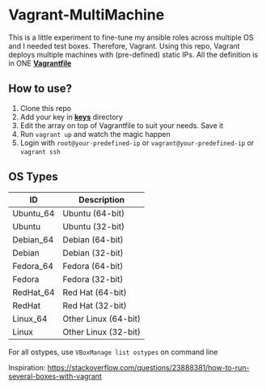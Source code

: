 # Vagrant-MultiMachine

This is a little experiment to fine-tune my ansible roles across multiple OS and I needed test boxes. Therefore, Vagrant.
Using this repo, Vagrant deploys multiple machines with (pre-defined) static IPs. All the definition is in ONE [**Vagrantfile**](Vagrantfile)

## How to use?

1. Clone this repo
2. Add your key in [**keys**](keys) directory
3. Edit the array on top of Vagrantfile to suit your needs. Save it
4. Run `vagrant up` and watch the magic happen
5. Login with `root@your-predefined-ip` or `vagrant@your-predefined-ip` or `vagrant ssh`


## OS Types

| ID            | Description           |
| ------------- | --------------------- |
| Ubuntu_64     | Ubuntu (64-bit)       |
| Ubuntu        | Ubuntu (32-bit)       |
| Debian_64     | Debian (64-bit)       |
| Debian        | Debian (32-bit)       |
| Fedora_64     | Fedora (64-bit)       |
| Fedora        | Fedora (32-bit)       |
| RedHat_64     | Red Hat (64-bit)      |
| RedHat        | Red Hat (32-bit)      |
| Linux_64      | Other Linux (64-bit)  |
| Linux         | Other Linux (32-bit)  |

For all ostypes, use `VBoxManage list ostypes` on command line

Inspiration: https://stackoverflow.com/questions/23888381/how-to-run-several-boxes-with-vagrant
